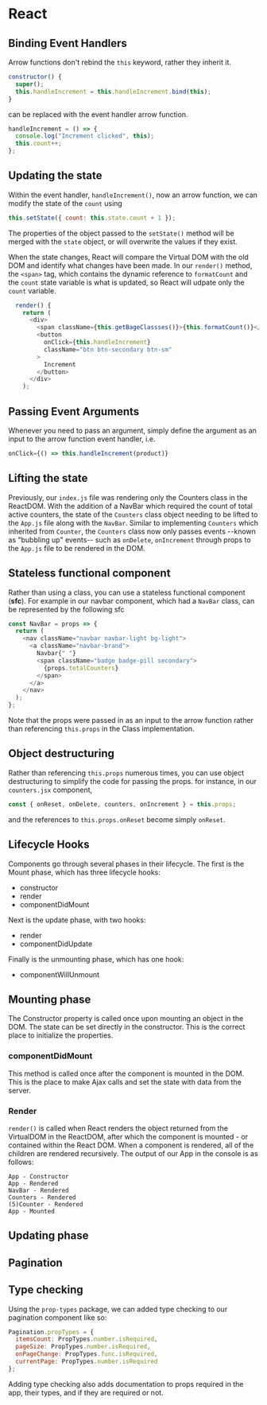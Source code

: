 # React

## Binding Event Handlers

Arrow functions don't rebind the `this` keyword, rather they inherit it.

```js
constructor() {
  super();
  this.handleIncrement = this.handleIncrement.bind(this);
}
```

can be replaced with the event handler arrow function.

```js
handleIncrement = () => {
  console.log("Increment clicked", this);
  this.count++;
};
```

## Updating the state

Within the event handler, `handleIncrement()`, now an arrow function, we can modify the state of the `count` using

```js
this.setState({ count: this.state.count + 1 });
```

The properties of the object passed to the `setState()` method will be merged with the `state` object, or will overwrite the values if they exist.

When the state changes, React will compare the Virtual DOM with the old DOM and identify what changes have been made. In our `render()` method, the `<span>` tag, which contains the dynamic reference to `formatCount` and the `count` state variable is what is updated, so React will udpate only the `count` variable.

```js
  render() {
    return (
      <div>
        <span className={this.getBageClassses()}>{this.formatCount()}</span>
        <button
          onClick={this.handleIncrement}
          className="btn btn-secondary btn-sm"
        >
          Increment
        </button>
      </div>
    );
```

## Passing Event Arguments

Whenever you need to pass an argument, simply define the argument as an input to the arrow function event handler, i.e.

```js
onClick={() => this.handleIncrement(product)}
```

## Lifting the state

Previously, our `index.js` file was rendering only the Counters class in the ReactDOM. With the addition of a NavBar which required the count of total active counters, the state of the `Counters` class object needing to be lifted to the `App.js` file along with the `NavBar`. Similar to implementing `Counters` which inherited from `Counter`, the `Counters` class now only passes events --known as "bubbling up" events-- such as `onDelete`, `onIncrement` through props to the `App.js` file to be rendered in the DOM.

## Stateless functional component

Rather than using a class, you can use a stateless functional component (**sfc**). For example in our navbar component, which had a `NavBar` class, can be represented by the following sfc

```js
const NavBar = props => {
  return (
    <nav className="navbar navbar-light bg-light">
      <a className="navbar-brand">
        Navbar{" "}
        <span className="badge badge-pill secondary">
          {props.totalCounters}
        </span>
      </a>
    </nav>
  );
};
```

Note that the props were passed in as an input to the arrow function rather than referencing `this.props` in the Class implementation.

## Object destructuring

Rather than referencing `this.props` numerous times, you can use object destructuring to simplify the code for passing the props. for instance, in our `counters.jsx` component,

```js
const { onReset, onDelete, counters, onIncrement } = this.props;
```

and the references to `this.props.onReset` become simply `onReset`.

## Lifecycle Hooks

Components go through several phases in their lifecycle.
The first is the Mount phase, which has three lifecycle hooks:

- constructor
- render
- componentDidMount

Next is the update phase, with two hooks:

- render
- componentDidUpdate

Finally is the unmounting phase, which has one hook:

- componentWillUnmount

## Mounting phase

The Constructor property is called once upon mounting an object in the DOM. The state can be set directly in the constructor. This is the correct place to initialize the properties.

### componentDidMount

This method is called once after the component is mounted in the DOM. This is the place to make Ajax calls and set the state with data from the server.

### Render

`render()` is called when React renders the object returned from the VirtualDOM in the ReactDOM, after which the component is mounted - or contained within the React DOM. When a component is rendered, all of the children are rendered recursively. The output of our App in the console is as follows:

```
App - Constructor
App - Rendered
NavBar - Rendered
Counters - Rendered
(5)Counter - Rendered
App - Mounted
```

## Updating phase

## Pagination

## Type checking

Using the `prop-types` package, we can added type checking to our pagination component like so:

```js
Pagination.propTypes = {
  itemsCount: PropTypes.number.isRequired,
  pageSize: PropTypes.number.isRequired,
  onPageChange: PropTypes.func.isRequired,
  currentPage: PropTypes.number.isRequired
};
```

Adding type checking also adds documentation to props required in the app, their types, and if they are required or not.

